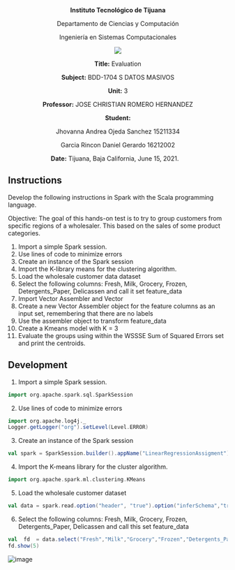 <div align="center">

**Instituto Tecnológico de Tijuana**

Departamento de Ciencias y Computación

Ingeniería en Sistemas Computacionales

 ![](https://www.tijuana.tecnm.mx/wp-content/themes/tecnm/images/logo_TECT.png)

**Title:**
Evaluation 

**Subject:**
BDD-1704 S DATOS MASIVOS

**Unit:**
 3

**Professor:**
JOSE CHRISTIAN ROMERO HERNANDEZ

**Student:**

Jhovanna Andrea Ojeda Sanchez
15211334

Garcia Rincon Daniel Gerardo
16212002



**Date:**
Tijuana, Baja California, June 15, 2021. 
</div>


## Instructions
Develop the following instructions in Spark with the Scala programming language.

Objective:
The goal of this hands-on test is to try to group customers from specific regions of a wholesaler. This based on the sales of some product categories.

1. Import a simple Spark session.
2. Use lines of code to minimize errors
3. Create an instance of the Spark session
4. Import the K-library means for the clustering algorithm.
5. Load the wholesale customer data dataset
6. Select the following columns: Fresh, Milk, Grocery, Frozen, Detergents_Paper, Delicassen and call it set feature_data
7. Import Vector Assembler and Vector
8. Create a new Vector Assembler object for the feature columns as an input set, remembering that there are no labels
9. Use the assembler object to transform feature_data
10. Create a Kmeans model with K = 3
11. Evaluate the groups using within the WSSSE Sum of Squared Errors set and print the centroids.


## Development

1. Import a simple Spark session.

```scala
import org.apache.spark.sql.SparkSession
```

2. Use lines of code to minimize errors

```scala
import org.apache.log4j._
Logger.getLogger("org").setLevel(Level.ERROR)
```

3. Create an instance of the Spark session

```scala
val spark = SparkSession.builder().appName("LinearRegressionAssigment").getOrCreate()
```

4. Import the K-means library for the cluster algorithm.

```scala
import org.apache.spark.ml.clustering.KMeans
```

5. Load the wholesale customer dataset

```scala
val data = spark.read.option("header", "true").option("inferSchema","true")csv("C:\\Users\\Donny\\Documents\\BigData\\Spark_clustering\\Wholesale_customers_data.csv")

```

6. Select the following columns: Fresh, Milk, Grocery, Frozen, Detergents_Paper, Delicassen and call this set feature_data

```scala
val  fd  = data.select("Fresh","Milk","Grocery","Frozen","Detergents_Paper","Delicassen")
fd.show(5)
```
![image](https://user-images.githubusercontent.com/60414135/121989718-7130ca00-cd51-11eb-8d29-3f73700f8d8d.png)

